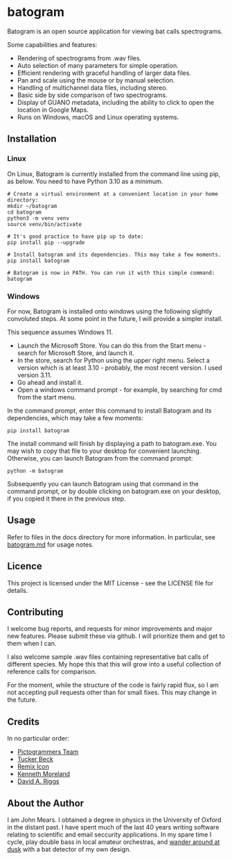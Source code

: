 batogram
========

Batogram is an open source application for viewing bat calls spectrograms.

Some capabilities and features: 
* Rendering of spectrograms from .wav files.
* Auto selection of many parameters for simple operation.
* Efficient rendering with graceful handling of larger data files.
* Pan and scale using the mouse or by manual selection.
* Handling of multichannel data files, including stereo.
* Basic side by side comparison of two spectrograms.
* Display of GUANO metadata, including the ability to click to open the location in Google Maps.
* Runs on Windows, macOS and Linux operating systems.

Installation
------------

### Linux

On Linux, Batogram is currently installed from the command line using pip, as below.
You need to have Python 3.10 as a minimum.  

    # Create a virtual environment at a convenient location in your home directory:
    mkdir ~/batogram
    cd batogram
    python3 -m venv venv
    source venv/bin/activate

    # It's good practice to have pip up to date:
    pip install pip --upgrade

    # Install batogram and its dependencies. This may take a few moments.
    pip install batogram
    
    # Batogram is now in PATH. You can run it with this simple command:
    batogram

### Windows
For now, Batogram is installed onto windows using the following slightly convoluted
steps. At some point in the future, I will provide a simpler install.

This sequence assumes Windows 11.

* Launch the Microsoft Store. You can do this from the Start menu - search for Microsoft Store,
and launch it.
* In the store, search for Python using the upper right menu. Select a version which is
at least 3.10 - probably, the most recent version. I used version 3.11.
* Go ahead and install it.
* Open a windows command prompt - for example, by searching for cmd from the start menu. 

In the command prompt, enter this command to install Batogram and its dependencies, which
may take a few moments:

    pip install batogram

The install command will finish by displaying a path to batogram.exe. You may wish to copy
that file to your desktop for convenient launching. Otherwise, you can launch
Batogram from the command prompt:

    python -m batogram

Subsequently you can launch Batogram using that command in the command prompt, or by double
clicking on batogram.exe on your desktop, if you copied it there in the previous step.

Usage
-----

Refer to files in the docs directory for more information. In particular, see
[batogram.md](docs/batogram.md) for usage notes.

Licence
-------

This project is licensed under the MIT License - see the LICENSE file for details.

Contributing
------------

I welcome bug reports, and requests for minor improvements and major new features.
Please submit these via github. I will prioritize them and get to them when I can.

I also welcome sample .wav files containing representative bat calls of different species.
My hope this that this will grow into a useful collection of reference calls for comparison.

For the moment, while the structure of the code is fairly rapid flux, so I am not accepting
pull requests other than for small fixes. This may change in the future.

Credits
-------

In no particular order:
* [Pictogrammers Team](https://www.iconarchive.com/show/material-icons-by-pictogrammers/bat-icon.html)
* [Tucker Beck](https://code.activestate.com/recipes/576688-tooltip-for-tkinter/)
* [Remix Icon](https://remixicon.com/)
* [Kenneth Moreland](https://www.kennethmoreland.com/color-advice/)
* [David A. Riggs](https://github.com/riggsd/guano-py/blob/master/guano.py)

About the Author
----------------

I am John Mears. I obtained a degree in physics in the University of Oxford
in the distant past. I have spent much of the last 40 years writing software
relating to scientific and email seccurity applications. In my spare time I cycle,
play double bass in local amateur orchestras, 
and [wander around at dusk](https://fitzharrys.wordpress.com/) with a bat detector of
my own design.


